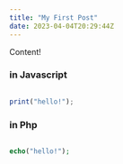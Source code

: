 ```yaml
---
title: "My First Post"
date: 2023-04-04T20:29:44Z
---
```


Content!

### in Javascript

```js

print("hello!");

```

### in Php

```php

echo("hello!");

```

